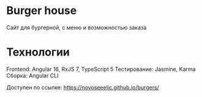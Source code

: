 # Burger house
Сайт для бургерной, с меню и возможностью заказа

# Технологии
Frontend: Angular 16, RxJS 7, TypeScript 5
Тестирование: Jasmine, Karma
Сборка: Angular CLI


Доступен по ссылке: https://novoseeelic.github.io/burgers/
